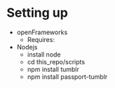 Setting up
=========
* openFrameworks
	* Requires:
* Nodejs
	* install node
	* cd this_repo/scripts
	* npm install tumblr
	* npm install passport-tumblr